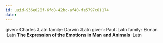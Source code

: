 ```yaml
---
id: uuid-936e028f-6fd8-42bc-af40-fe5797c61174
date: 
---
```


given: Charles :Latn
family: Darwin :Latn
given: Paul :Latn
family: Ekman :Latn
**The Expression of the Emotions in Man and Animals** :Latn
